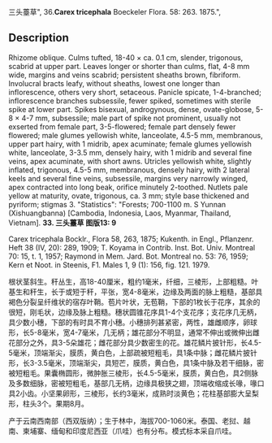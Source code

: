 三头薹草",
36.**Carex tricephala** Boeckeler Flora. 58: 263. 1875.",

## Description
Rhizome oblique. Culms tufted, 18-40 × ca. 0.1 cm, slender, trigonous, scabrid at upper part. Leaves longer or shorter than culms, flat, 4-8 mm wide, margins and veins scabrid; persistent sheaths brown, fibriform. Involucral bracts leafy, without sheaths, lowest one longer than inflorescence, others very short, setaceous. Panicle spicate, 1-4-branched; inflorescence branches subsessile, fewer spiked, sometimes with sterile spike at lower part. Spikes bisexual, androgynous, dense, ovate-globose, 5-8 × 4-7 mm, subsessile; male part of spike not prominent, usually not exserted from female part, 3-5-flowered; female part densely fewer flowered; male glumes yellowish white, lanceolate, 4.5-5 mm, membranous, upper part hairy, with 1 midrib, apex acuminate; female glumes yellowish white, lanceolate, 3-3.5 mm, densely hairy, with 1 midrib and several fine veins, apex acuminate, with short awns. Utricles yellowish white, slightly inflated, trigonous, 4.5-5 mm, membranous, densely hairy, with 2 lateral keels and several fine veins, subsessile, margins very narrowly winged, apex contracted into long beak, orifice minutely 2-toothed. Nutlets pale yellow at maturity, ovate, trigonous, ca. 3 mm; style base thickened and pyriform; stigmas 3.
  "Statistics": "Forests; 700-1100 m. S Yunnan (Xishuangbanna) [Cambodia, Indonesia, Laos, Myanmar, Thailand, Vietnam].
**33. 三头薹草 图版13: 9**

Carex tricephala Bocklr., Flora 58, 263, 1875; Kukenth. in Engl., Pflanzenr. Heft 38 (IV, 20): 289, 1909; T. Koyama in Contrib. Inst. Bot. Univ. Montreal 70: 15, t. 1, 1957; Raymond in Mem. Jard. Bot. Montreal no. 53: 76, 1959; Kern et Noot. in Steenis, F1. Males 1, 9 (1): 156, fig. 121. 1979.

根状茎斜生。秆丛生，高18-40厘米，粗约1毫米，纤细，三棱形，上部粗糙。叶基生和秆生，长于或短于秆，平张，宽4-8毫米，边缘及两面的脉上粗糙，基部具褐色分裂呈纤维状的宿存叶鞘。苞片叶状，无苞鞘，下部的1枚长于花序，其余的很短，刚毛状，边缘及脉上粗糙。穗状圆锥花序具1-4个支花序；支花序几无柄，具少数小穗，下部的有时具不育小穗。小穗排列甚紧密，两性，雄雌顺序，卵球形，长5-8毫米，宽4-7毫米，几无柄；雄花部分不明显，通常不伸出或微伸出雌花部分之外，具3-5朵雄花；雌花部分具少数密生的花。雄花鳞片披针形，长4.5-5毫米，顶端渐尖，膜质，黄白色，上部疏被短粗毛，具1条中脉；雌花鳞片披针形，长3-3.5毫米，顶端渐尖，具短芒，膜质，黄白色，具1条中脉及若干细脉，密被短粗毛。果囊椭圆形，微肿胀三棱形，长4.5-5毫米，膜质，黄白色，具2侧脉及多数细脉，密被短粗毛，基部几无柄，边缘具极狭之翅，顶端收缩成长喙，喙口具2小齿。小坚果卵形，三棱形，长约3毫米，成熟时淡黄色；花柱基部膨大呈梨形，柱头3个。果期8月。

产于云南西南部（西双版纳）；生于林中，海拔700-1060米。泰国、老挝、越南、柬埔寨、缅甸和印度尼西亚（爪哇）也有分布。模式标本采自爪哇。
